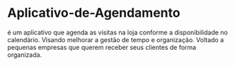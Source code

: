 # Aplicativo-de-Agendamento
é um aplicativo que agenda as visitas na loja conforme a disponibilidade no calendário. Visando melhorar a gestão de tempo e organização. Voltado a pequenas empresas que querem receber seus clientes de forma organizada.
